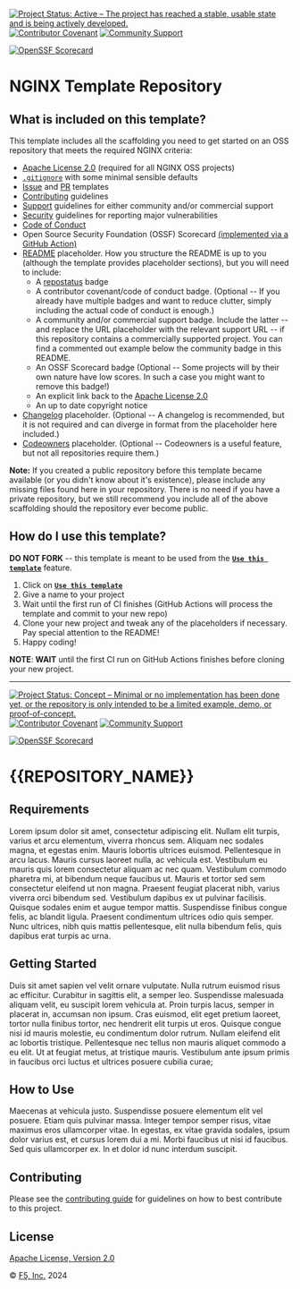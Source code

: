 [![Project Status: Active – The project has reached a stable, usable state and is being actively developed.](https://www.repostatus.org/badges/latest/active.svg)](https://www.repostatus.org/#active)
[![Contributor Covenant](https://img.shields.io/badge/Contributor%20Covenant-2.1-4baaaa.svg)](https://github.com/nginxinc/template-repository/main/CODE_OF_CONDUCT.md)
[![Community Support](https://badgen.net/badge/support/community/cyan?icon=awesome)](https://github.com/nginxinc/template-repository/blob/main/SUPPORT.md)

[![OpenSSF Scorecard](https://api.securityscorecards.dev/projects/github.com/nginxinc/template-repository/badge)](https://securityscorecards.dev/viewer/?uri=github.com/nginxinc/template-repository)

# NGINX Template Repository

## What is included on this template?

This template includes all the scaffolding you need to get started on an OSS repository that meets the required NGINX criteria:

- [Apache License 2.0](https://github.com/nginxinc/template-repository/blob/main/LICENSE) (required for all NGINX OSS projects)
- [`.gitignore`](https://github.com/nginxinc/template-repository/blob/main/.gitignore) with some minimal sensible defaults
- [Issue](https://github.com/nginxinc/template-repository/blob/main/.github/ISSUE_TEMPLATE) and [PR](https://github.com/nginxinc/template-repository/blob/main/pull_request_template.md) templates
- [Contributing](https://github.com/nginxinc/template-repository/blob/main/CONTRIBUTING.md) guidelines
- [Support](https://github.com/nginxinc/template-repository/blob/main/SUPPORT.md) guidelines for either community and/or commercial support
- [Security](https://github.com/nginxinc/template-repository/blob/main/SECURITY.md) guidelines for reporting major vulnerabilities
- [Code of Conduct](https://github.com/nginxinc/template-repository/blob/main/CODE_OF_CONDUCT.md)
- Open Source Security Foundation (OSSF) Scorecard [(implemented via a GitHub Action)](https://github.com/nginxinc/template-repository/blob/main/.github/workflows/ossf_scorecard.yml)
- [README](https://github.com/nginxinc/template-repository/blob/main/README.md) placeholder. How you structure the README is up to you (although the template provides placeholder sections), but you will need to include:
  - A [repostatus](https://www.repostatus.org/) badge
  - A contributor covenant/code of conduct badge. (Optional -- If you already have multiple badges and want to reduce clutter, simply including the actual code of conduct is enough.)
  - A community and/or commercial support badge. Include the latter -- and replace the URL placeholder with the relevant support URL -- if this repository contains a commercially supported project. You can find a commented out example below the community badge in this README.
  - An OSSF Scorecard badge (Optional -- Some projects will by their own nature have low scores. In such a case you might want to remove this badge!)
  - An explicit link back to the [Apache License 2.0](https://github.com/nginxinc/template-repository/blob/main/LICENSE)
  - An up to date copyright notice
- [Changelog](https://github.com/nginxinc/template-repository/blob/main/CHANGELOG.md) placeholder. (Optional -- A changelog is recommended, but it is not required and can diverge in format from the placeholder here included.)
- [Codeowners](https://github.com/nginxinc/template-repository/blob/main/.github/CODEOWNERS) placeholder. (Optional -- Codeowners is a useful feature, but not all repositories require them.)

**Note:** If you created a public repository before this template became available (or you didn't know about it's existence), please include any missing files found here in your repository. There is no need if you have a private repository, but we still recommend you include all of the above scaffolding should the repository ever become public.

## How do I use this template?

**DO NOT FORK** -- this template is meant to be used from the **[`Use this template`](https://github.com/nginxinc/template-repository/generate)** feature.

1. Click on **[`Use this template`](https://github.com/nginxinc/template-repository/generate)**
2. Give a name to your project
3. Wait until the first run of CI finishes (GitHub Actions will process the template and commit to your new repo)
4. Clone your new project and tweak any of the placeholders if necessary. Pay special attention to the README!
5. Happy coding!

**NOTE**: **WAIT** until the first CI run on GitHub Actions finishes before cloning your new project.

---

<!--  DELETE THE LINES ABOVE THIS AND WRITE YOUR PROJECT README BELOW -- PLACEHOLDER SECTIONS HAVE BEEN INCLUDED FOR YOUR CONVENIENCE -->

[![Project Status: Concept – Minimal or no implementation has been done yet, or the repository is only intended to be a limited example, demo, or proof-of-concept.](https://www.repostatus.org/badges/latest/concept.svg)](https://www.repostatus.org/#concept)
[![Contributor Covenant](https://img.shields.io/badge/Contributor%20Covenant-2.1-4baaaa.svg)](https://github.com/{{REPOSITORY_OWNER}}/{{REPOSITORY_URL}}/main/CODE_OF_CONDUCT.md)
[![Community Support](https://badgen.net/badge/support/community/cyan?icon=awesome)](https://github.com/{{REPOSITORY_OWNER}}/{{REPOSITORY_URL}}/blob/main/SUPPORT.md)
<!-- [![Commercial Support](https://badgen.net/badge/support/commercial/cyan?icon=awesome)](<Insert URL>) -->
[![OpenSSF Scorecard](https://api.securityscorecards.dev/projects/github.com/{{REPOSITORY_OWNER}}/{{REPOSITORY_URL}}/badge)](https://securityscorecards.dev/viewer/?uri=github.com/{{REPOSITORY_OWNER}}/{{REPOSITORY_URL}})

# {{REPOSITORY_NAME}}

## Requirements

Lorem ipsum dolor sit amet, consectetur adipiscing elit. Nullam elit turpis, varius et arcu elementum, viverra rhoncus sem. Aliquam nec sodales magna, et egestas enim. Mauris lobortis ultrices euismod. Pellentesque in arcu lacus. Mauris cursus laoreet nulla, ac vehicula est. Vestibulum eu mauris quis lorem consectetur aliquam ac nec quam. Vestibulum commodo pharetra mi, at bibendum neque faucibus ut. Mauris et tortor sed sem consectetur eleifend ut non magna. Praesent feugiat placerat nibh, varius viverra orci bibendum sed. Vestibulum dapibus ex ut pulvinar facilisis. Quisque sodales enim et augue tempor mattis. Suspendisse finibus congue felis, ac blandit ligula. Praesent condimentum ultrices odio quis semper. Nunc ultrices, nibh quis mattis pellentesque, elit nulla bibendum felis, quis dapibus erat turpis ac urna.

## Getting Started

Duis sit amet sapien vel velit ornare vulputate. Nulla rutrum euismod risus ac efficitur. Curabitur in sagittis elit, a semper leo. Suspendisse malesuada aliquam velit, eu suscipit lorem vehicula at. Proin turpis lacus, semper in placerat in, accumsan non ipsum. Cras euismod, elit eget pretium laoreet, tortor nulla finibus tortor, nec hendrerit elit turpis ut eros. Quisque congue nisi id mauris molestie, eu condimentum dolor rutrum. Nullam eleifend elit ac lobortis tristique. Pellentesque nec tellus non mauris aliquet commodo a eu elit. Ut at feugiat metus, at tristique mauris. Vestibulum ante ipsum primis in faucibus orci luctus et ultrices posuere cubilia curae;

## How to Use

Maecenas at vehicula justo. Suspendisse posuere elementum elit vel posuere. Etiam quis pulvinar massa. Integer tempor semper risus, vitae maximus eros ullamcorper vitae. In egestas, ex vitae gravida sodales, ipsum dolor varius est, et cursus lorem dui a mi. Morbi faucibus ut nisi id faucibus. Sed quis ullamcorper ex. In et dolor id nunc interdum suscipit.

## Contributing

Please see the [contributing guide](https://github.com/{{REPOSITORY_OWNER}}/{{REPOSITORY_URL}}/blob/main/CONTRIBUTING.md) for guidelines on how to best contribute to this project.

## License

[Apache License, Version 2.0](https://github.com/{{REPOSITORY_OWNER}}/{{REPOSITORY_URL}}/blob/main/LICENSE)

&copy; [F5, Inc.](https://www.f5.com/) 2024

